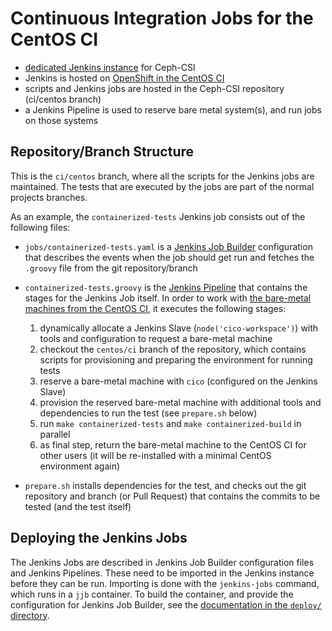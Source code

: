# Continuous Integration Jobs for the CentOS CI

- [dedicated Jenkins instance](ceph_csi_ci) for Ceph-CSI
- Jenkins is hosted on [OpenShift in the CentOS CI](app_ci_centos_org)
- scripts and Jenkins jobs are hosted in the Ceph-CSI repository (ci/centos
  branch)
- a Jenkins Pipeline is used to reserve bare metal system(s), and run jobs on
  those systems

## Repository/Branch Structure

This is the `ci/centos` branch, where all the scripts for the Jenkins jobs are
maintained. The tests that are executed by the jobs are part of the normal
projects branches.

As an example, the `containerized-tests` Jenkins job consists out of the
following files:

- `jobs/containerized-tests.yaml` is a [Jenkins Job Builder](jjb) configuration
  that describes the events when the job should get run and fetches the
  `.groovy` file from the git repository/branch
- `containerized-tests.groovy` is the [Jenkins Pipeline](pipeline) that
  contains the stages for the Jenkins Job itself. In order to work with [the
  bare-metal machines from the CentOS CI](centos_ci), it executes the following
  stages:

  1. dynamically allocate a Jenkins Slave (`node('cico-workspace')`) with tools
     and configuration to request a bare-metal machine
  1. checkout the `centos/ci` branch of the repository, which contains scripts
     for provisioning and preparing the environment for running tests
  1. reserve a bare-metal machine with `cico` (configured on the Jenkins Slave)
  1. provision the reserved bare-metal machine with additional tools and
     dependencies to run the test (see `prepare.sh` below)
  1. run `make containerized-tests` and `make containerized-build` in parallel
  1. as final step, return the bare-metal machine to the CentOS CI for other
     users (it will be re-installed with a minimal CentOS environment again)

- `prepare.sh` installs dependencies for the test, and checks out the git
  repository and branch (or Pull Request) that contains the commits to be
  tested (and the test itself)

## Deploying the Jenkins Jobs

The Jenkins Jobs are described in Jenkins Job Builder configuration files and
Jenkins Pipelines. These need to be imported in the Jenkins instance before
they can be run. Importing is done with the `jenkins-jobs` command, which runs
in a `jjb` container. To build the container, and provide the configuration for
Jenkins Job Builder, see the [documentation in the `deploy/`
directory](deploy/README.md).

[ceph_csi_ci]: https://jenkins-ceph-csi.apps.ci.centos.org
[app_ci_centos_org]: https://console.apps.ci.centos.org:8443/console/project/ceph-csi
[jjb]: https://jenkins-job-builder.readthedocs.io/en/latest/index.html
[pipeline]: https://docs.openstack.org/infra/jenkins-job-builder/project_pipeline.html
[centos_ci_hw]: https://wiki.centos.org/QaWiki/PubHardware
